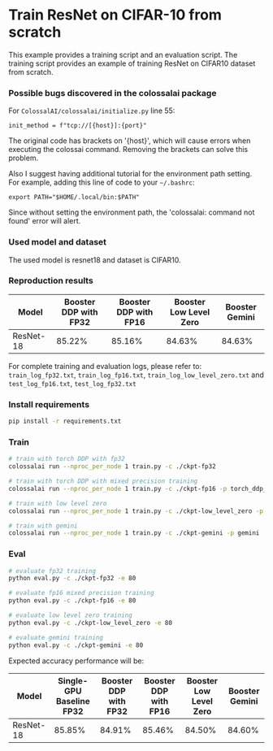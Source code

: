 # Train ResNet on CIFAR-10 from scratch
This example provides a training script and an evaluation script. The training script provides an example of training ResNet on CIFAR10 dataset from scratch.

### Possible bugs discovered in the colossalai package
For `ColossalAI/colossalai/initialize.py` line 55:
```
init_method = f"tcp://[{host}]:{port}"
```
The original code has brackets on '{host}', which will cause errors when executing the colossai command. Removing the brackets can solve this problem.

Also I suggest having additional tutorial for the environment path setting. For example, adding this line of code to your `~/.bashrc`:
```
export PATH="$HOME/.local/bin:$PATH"
```

 Since without setting the environment path, the 'colossalai: command not found' error will alert.

### Used model and dataset

The used model is resnet18 and dataset is CIFAR10.

### Reproduction results

| Model     | Booster DDP with FP32 | Booster DDP with FP16 | Booster Low Level Zero | Booster Gemini |
| --------- | --------------------- | --------------------- | ---------------------- | -------------- |
| ResNet-18 | 85.22%                | 85.16%                | 84.63%                 | 84.63%         |

For complete training and evaluation logs, please refer to: `train_log_fp32.txt`, `train_log_fp16.txt`, `train_log_low_level_zero.txt` and `test_log_fp16.txt`, `test_log_fp32.txt`


### Install requirements

```bash
pip install -r requirements.txt
```

### Train
```bash
# train with torch DDP with fp32
colossalai run --nproc_per_node 1 train.py -c ./ckpt-fp32

# train with torch DDP with mixed precision training
colossalai run --nproc_per_node 1 train.py -c ./ckpt-fp16 -p torch_ddp_fp16

# train with low level zero
colossalai run --nproc_per_node 1 train.py -c ./ckpt-low_level_zero -p low_level_zero

# train with gemini
colossalai run --nproc_per_node 1 train.py -c ./ckpt-gemini -p gemini
```

### Eval

```bash
# evaluate fp32 training
python eval.py -c ./ckpt-fp32 -e 80

# evaluate fp16 mixed precision training
python eval.py -c ./ckpt-fp16 -e 80

# evaluate low level zero training
python eval.py -c ./ckpt-low_level_zero -e 80

# evaluate gemini training
python eval.py -c ./ckpt-gemini -e 80
```

Expected accuracy performance will be:

| Model     | Single-GPU Baseline FP32 | Booster DDP with FP32 | Booster DDP with FP16 | Booster Low Level Zero | Booster Gemini |
| --------- | ------------------------ | --------------------- | --------------------- | ---------------------- | -------------- |
| ResNet-18 | 85.85%                   | 84.91%                | 85.46%                | 84.50%                 | 84.60%         |
